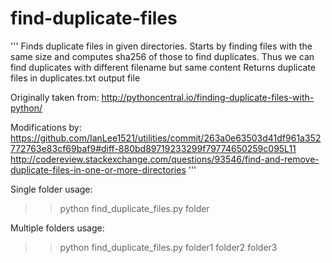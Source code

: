 # find-duplicate-files
'''
Finds duplicate files in given directories.
Starts by finding files with the same size and computes sha256 of those to find duplicates.
Thus we can find duplicates with different filename but same content
Returns duplicate files in duplicates.txt output file

Originally taken from:
http://pythoncentral.io/finding-duplicate-files-with-python/

Modifications by:
https://github.com/IanLee1521/utilities/commit/263a0e63503d41df961a352772763e83cf69baf9#diff-880bd89719233299f79774650259c095L11
http://codereview.stackexchange.com/questions/93546/find-and-remove-duplicate-files-in-one-or-more-directories
'''

Single folder usage:
>> python find_duplicate_files.py folder

Multiple folders usage:
>> python find_duplicate_files.py folder1 folder2 folder3
